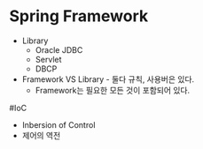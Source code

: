 # Spring Framework
- Library
     - Oracle JDBC
    - Servlet
    - DBCP
- Framework VS Library
      - 둘다 규칙, 사용버은 있다.
     - Framework는 필요한 모든 것이 포함되어 있다.

#IoC
- Inbersion of Control
- 제어의 역전